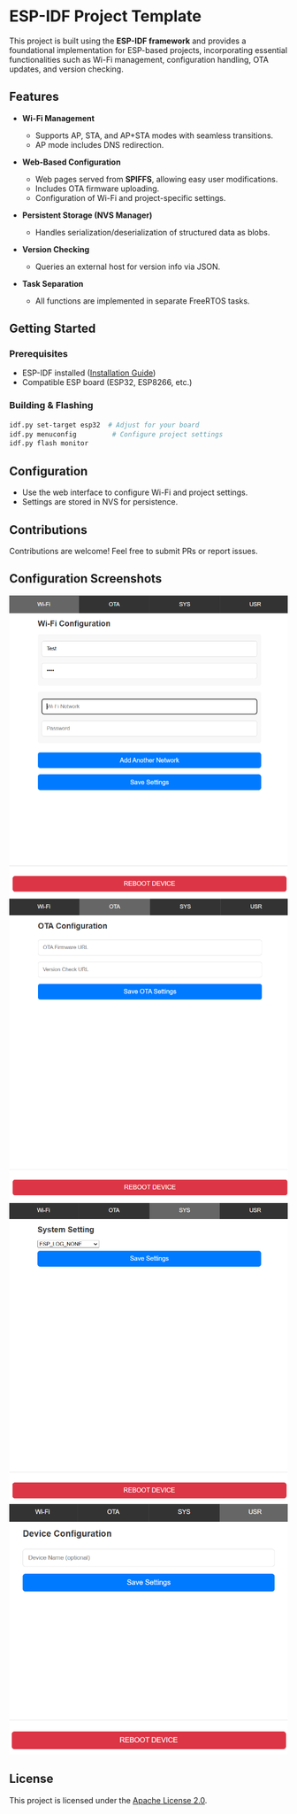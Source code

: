 # ESP-IDF Project Template

This project is built using the **ESP-IDF framework** and provides a foundational implementation for ESP-based projects, incorporating essential functionalities such as Wi-Fi management, configuration handling, OTA updates, and version checking.

## Features

- **Wi-Fi Management**

    - Supports AP, STA, and AP+STA modes with seamless transitions.
    - AP mode includes DNS redirection.

- **Web-Based Configuration**

    - Web pages served from **SPIFFS**, allowing easy user modifications.
    - Includes OTA firmware uploading.
    - Configuration of Wi-Fi and project-specific settings.

- **Persistent Storage (NVS Manager)**

    - Handles serialization/deserialization of structured data as blobs.

- **Version Checking**

    - Queries an external host for version info via JSON.

- **Task Separation**

    - All functions are implemented in separate FreeRTOS tasks.

## Getting Started

### Prerequisites

- ESP-IDF installed ([Installation Guide](https://docs.espressif.com/projects/esp-idf/en/latest/esp32/get-started/index.html))
- Compatible ESP board (ESP32, ESP8266, etc.)

### Building & Flashing

```sh
idf.py set-target esp32  # Adjust for your board
idf.py menuconfig         # Configure project settings
idf.py flash monitor
```

## Configuration

- Use the web interface to configure Wi-Fi and project settings.
- Settings are stored in NVS for persistence.

## Contributions

Contributions are welcome! Feel free to submit PRs or report issues.

## Configuration Screenshots

![Description](docs/images/wifi-cfg.png)
![Description](docs/images/ota-cfg.png)
![Description](docs/images/sys-cfg.png)
![Description](docs/images/device-cfg.png)

## License

This project is licensed under the [Apache License 2.0](LICENSE).


